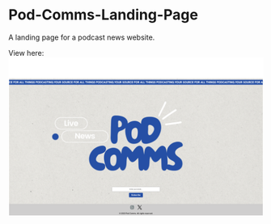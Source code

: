 # Pod-Comms-Landing-Page
A landing page for a podcast news website.

View here: ![pod comms site](./assets/images/screenshot.png)